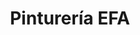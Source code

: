 ---
title: "Pinturería EFA"
url: /asuncion/pintureria-efa-avenida-doctor-eusebio-ayala/
shop: Farben
---